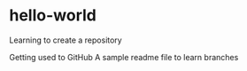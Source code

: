 # hello-world
Learning to create a repository

Getting used to GitHub 
A sample readme file to learn branches

